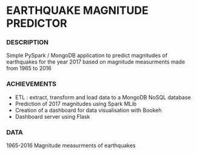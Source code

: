# EARTHQUAKE MAGNITUDE PREDICTOR



### DESCRIPTION

Simple PySpark / MongoDB application to predict magnitudes of earthquakes for the year 2017 based on magnitude measurments made from 1965 to 2016

### ACHIEVEMENTS

* ETL : extract, transform and load data to a MongoDB NoSQL database
* Prediction of 2017 magnitudes using Spark MLib
* Creation of a dashboard for data visualisation with Bookeh
* Dashboard server using Flask

### DATA

1965-2016 Magnitude measurments of earthquakes